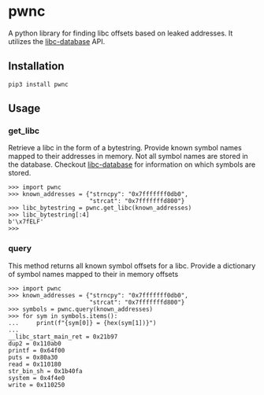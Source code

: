 # pwnc
A python library for finding libc offsets based on leaked addresses. 
It utilizes the [libc-database](https://github.com/niklasb/libc-database) API.

## Installation

    pip3 install pwnc

## Usage

### get\_libc

Retrieve a libc in the form of a bytestring. Provide known symbol names mapped
to their addresses in memory. Not all symbol names are stored in the database.
Checkout [libc-database](https://github.com/niklasb/libc-database) for 
information on which symbols are stored.

    >>> import pwnc
    >>> known_addresses = {"strncpy": "0x7fffffff0db0",
                           "strcat": "0x7fffffffd800"}
    >>> libc_bytestring = pwnc.get_libc(known_addresses)
    >>> libc_bytestring[:4]
    b'\x7fELF'
    >>> 

### query

This method returns all known symbol offsets for a libc. Provide a dictionary
of symbol names mapped to their in memory offsets

    >>> import pwnc
    >>> known_addresses = {"strncpy": "0x7fffffff0db0",
                           "strcat": "0x7fffffffd800"}
    >>> symbols = pwnc.query(known_addresses)
    >>> for sym in symbols.items():
    ...     print(f"{sym[0]} = {hex(sym[1])}")
    ...
    __libc_start_main_ret = 0x21b97
    dup2 = 0x110ab0
    printf = 0x64f00
    puts = 0x80a30
    read = 0x110180
    str_bin_sh = 0x1b40fa
    system = 0x4f4e0
    write = 0x110250

